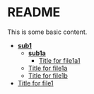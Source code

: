 # README

This is some basic content.


<!-- tree generated by markdown-notes-tree starts here -->

- [**sub1**](sub1)
    - [**sub1a**](sub1/sub1a)
        - [Title for file1a1](sub1/sub1a/file1a1.md)
    - [Title for file1a](sub1/file1a.md)
    - [Title for file1b](sub1/file1b.md)
- [Title for file1](file1.md)

<!-- tree generated by markdown-notes-tree ends here -->
